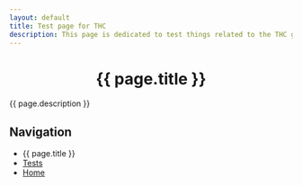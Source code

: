 ```yaml
---
layout: default
title: Test page for THC
description: This page is dedicated to test things related to the THC group.
---
```


<!-- HTML section using YAML title for THC -->
<div style="text-align:center"><h1>{{ page.title }}</h1></div>

{{ page.description }}

## Navigation

<nav>
    <ul>
        <li>
            <span>{{ page.title }}</span>
        </li>
        <li>
            <a href="/tests">Tests</a>
        </li>
        <li>
            <a href="/">Home</a>
        </li>
    </ul>
</nav>
